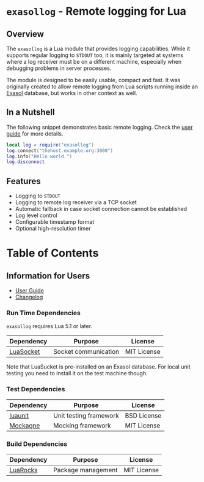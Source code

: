 # `exasollog` - Remote logging for Lua

## Overview

The `exasollog` is a Lua module that provides logging capabilities. While it supports regular logging to `STDOUT` too, 
it is mainly targeted at systems where a log receiver must be on a different machine, especially when debugging problems
in server processes.

The module is designed to be easily usable, compact and fast. It was originally created to allow remote logging from Lua
scripts running inside an [Exasol](https://www.exasol.com) database, but works in other context as well.

## In a Nutshell

The following snippet demonstrates basic remote logging. Check the [user guide](doc/user_guide/user_guide.md) for more details.

```lua
local log = require("exasollog")
log.connect("thehost.example.org:3000")
log.info("Hello world.")
log.disconnect
```

## Features

* Logging to `STDOUT`
* Logging to remote log receiver via a TCP socket
* Automatic fallback in case socket connection cannot be established
* Log level control
* Configurable timestamp format
* Optional high-resolution timer

# Table of Contents

## Information for Users

* [User Guide](doc/user_guide/user_guide.md)
* [Changelog](doc/changes/changelog.md)

### Run Time Dependencies

`exasollog` requires Lua 5.1 or later.

| Dependency                               | Purpose                                                | License                       |
|------------------------------------------|--------------------------------------------------------|-------------------------------|
| [LuaSocket][luasocket]                   | Socket communication                                   | MIT License                   |

Note that LuaSucket is pre-installed on an Exasol database. For local unit testing you need to install it on the test machine though.

[luasocket]: http://w3.impa.br/~diego/software/luasocket/

### Test Dependencies

| Dependency                               | Purpose                                                | License                       |
|------------------------------------------|--------------------------------------------------------|-------------------------------|
| [luaunit][luaunit]                       | Unit testing framework                                 | BSD License                   |
| [Mockagne][mockagne]                     | Mocking framework                                      | MIT License                   |

[luaunit]: https://github.com/bluebird75/luaunit
[mockagne]: https://github.com/vertti/mockagne

### Build Dependencies

| Dependency                               | Purpose                                                | License                       |
|------------------------------------------|--------------------------------------------------------|-------------------------------|
| [LuaRocks][luarocks]                     | Package management                                     | MIT License                   |

[luarocks]: https://luarocks.org/